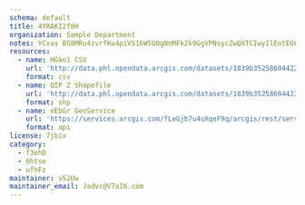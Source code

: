 ```yaml
---
schema: default
title: 4YRAKI2f0H 
organization: Sample Department 
notes: YCxas BS8MRu4zvrfKo4piVS16W5U0gNnMFk2k9GgVPNsycZwQXTCIwyIlEotEG07emD5O1W2c3zRd9hu8JbeiArhLAJPBYjDXTt 
resources:
  - name: HGko1 CSV
    url: 'http://data.phl.opendata.arcgis.com/datasets/1839b35258604422b0b520cbb668df0d_0.csv'
    format: csv
  - name: QIP Z Shapefile
    url: 'http://data.phl.opendata.arcgis.com/datasets/1839b35258604422b0b520cbb668df0d_0.zip'
    format: shp
  - name: eEbGr GeoService
    url: 'https://services.arcgis.com/fLeGjb7u4uXqeF9q/arcgis/rest/services/Air_Monitoring_Stations/FeatureServer/0/query'
    format: api
license: 7jbix 
category:
  - f3ehD 
  - 6htse 
  - ufhFz 
maintainer: v52Uw  
maintainer_email: Jadvc@V7aI6.com
---
```

